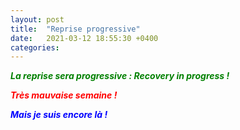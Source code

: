 ```yaml
---
layout: post
title:  "Reprise progressive"
date:   2021-03-12 18:55:30 +0400
categories: 
---
```


<span style="color: green">***La reprise sera progressive : Recovery in progress !***</span>

<span style="color: red">***Très mauvaise semaine !***</span>

<span style="color: blue">***Mais je suis encore là !***</span>
